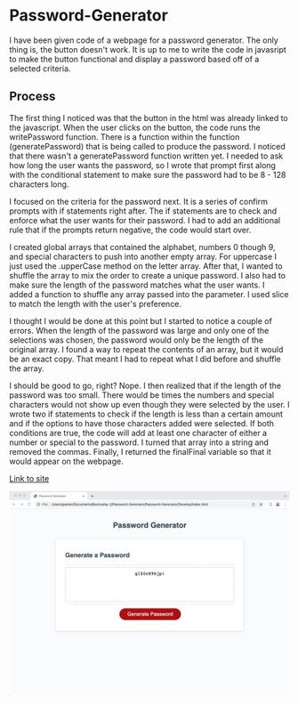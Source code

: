 # Password-Generator

I have been given code of a webpage for a password generator. The only thing is, the button doesn't work. It is up to me to write the code in javasript to make the button functional and display a password based off of a selected criteria. 

## Process

The first thing I noticed was that the button in the html was already linked to the javascript. When the user clicks on the button, the code runs the writePassword function. There is a function within the function (generatePassword) that is being called to produce the password. I noticed that there wasn't a generatePassword function written yet. I needed to ask how long the user wants the password, so I wrote that prompt first along with the conditional statement to make sure the password had to be 8 - 128 characters long.

I focused on the criteria for the password next. It is a series of confirm prompts with if statements right after. The if statements are to check and enforce what the user wants for their password. I had to add an additional rule that if the prompts return negative, the code would start over.

I created global arrays that contained the alphabet, numbers 0 though 9, and special characters to push into another empty array. For uppercase I just used the .upperCase method on the letter array. After that, I wanted to shuffle the array to mix the order to create a unique password. I also had to make sure the length of the password matches what the user wants. I added a function to shuffle any array passed into the parameter. I used slice to match the length with the user's preference.

I thought I would be done at this point but I started to notice a couple of errors. When the length of the password was large and only one of the selections was chosen, the password would only be the length of the original array. I found a way to repeat the contents of an array, but it would be an exact copy. That meant I had to repeat what I did before and shuffle the array.

I should be good to go, right? Nope. I then realized that if the length of the password was too small. There would be times the numbers and special characters would not show up even though they were selected by the user. I wrote two if statements to check if the length is less than a certain amount and if the options to have those characters added were selected. If both conditions are true, the code will add at least one character of either a number or special to the password. I turned that array into a string and removed the commas. Finally, I returned the finalFinal variable so that it would appear on the webpage.

[Link to site](https://priddle88.github.io/Password-Generator/)

![Picture of page](./Images/Screen%20Shot%202022-07-03%20at%207.37.46%20PM.png)
